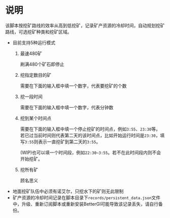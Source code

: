 # 说明

该脚本按挖矿路线的效率从高到低挖矿，记录矿产资源的冷却时间，自动规划挖矿路线，可选挖矿种类和挖矿区域。

- 目前支持5种运行模式
  1. 最速480矿
        
        刷满480个矿石即停止

  1. 挖指定数目的矿
  
        需要在下面的输入框中填一个数字，代表要挖矿的个数

  1. 挖一段时间
  
        需要在下面的输入框中填一个数字，代表分钟数

  1. 挖到某个时间点
  
        需要在下面的输入框中填一个停止挖矿的时间点，例如`3:55`、`23:30`等。若已过当前时间则代表第二天的该时间点，比如开始运行时间是`23:30`，填写`3:55`则表示一直挖矿到第二天的`3:55`。
        
        (WIP)也可以填一个时间段，例如`22:30~3:55`。若不在此时间段内则不会开始挖矿。

  1. 挖所有矿 

        顾名思义
- 地面挖矿队伍中必须有诺艾尔，只挖水下的矿则无此限制
- 矿产资源的冷却时间记录在脚本目录下`records/persistent_data.json`文件中，升级、重新订阅脚本或重新安装BetterGI可能导致该记录丢失，请自行备份。
